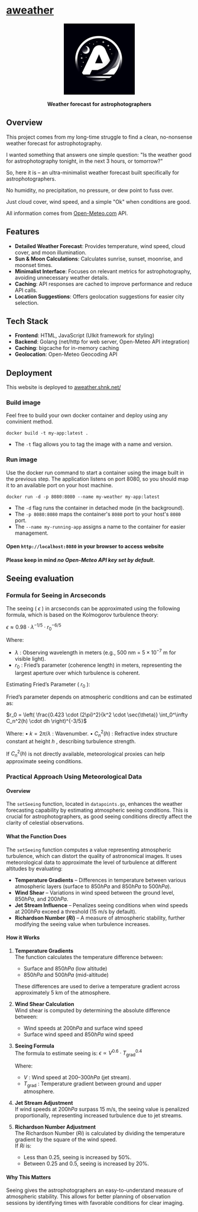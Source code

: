# [aweather](https://aweather.shnk.net/)

<p align="center">
  <img src="https://github.com/shuienko/aweather/blob/main/src/static/favicon-192x192.png?raw=true" alt="Logo" width="192"/>
</p>

<p align="center">
    <b>Weather forecast for astrophotographers</b>
</p>


## Overview

This project comes from my long-time struggle to find a clean, no-nonsense weather forecast for astrophotography.

I wanted something that answers one simple question: "Is the weather good for astrophotography tonight, in the next 3 hours, or tomorrow?"

So, here it is – an ultra-minimalist weather forecast built specifically for astrophotographers. 

No humidity, no precipitation, no pressure, or dew point to fuss over.

Just cloud cover, wind speed, and a simple "Ok" when conditions are good.

All information comes from [Open-Meteo.com](https://open-meteo.com/) API.

## Features
- **Detailed Weather Forecast**: Provides temperature, wind speed, cloud cover, and moon illumination.
- **Sun & Moon Calculations**: Calculates sunrise, sunset, moonrise, and moonset times.
- **Minimalist Interface**: Focuses on relevant metrics for astrophotography, avoiding unnecessary weather details.
- **Caching**: API responses are cached to improve performance and reduce API calls.
- **Location Suggestions**: Offers geolocation suggestions for easier city selection.

## Tech Stack
- **Frontend**: HTML, JavaScript (UIkit framework for styling)
- **Backend**: Golang (net/http for web server, Open-Meteo API integration)
- **Caching**: bigcache for in-memory caching
- **Geolocation**: Open-Meteo Geocoding API

## Deployment
This website is deployed to [aweather.shnk.net/](https://aweather.shnk.net/)

### Build image
Feel free to build your own docker container and deploy using any convinient method.
```
docker build -t my-app:latest .
```
* The `-t` flag allows you to tag the image with a name and version.

### Run image
Use the docker run command to start a container using the image built in the previous step. The application listens on port 8080, so you should map it to an available port on your host machine.
```
docker run -d -p 8080:8080 --name my-weather my-app:latest
```
* The `-d` flag runs the container in detached mode (in the background).
* The `-p 8080:8080` maps the container's `8080` port to your host's `8080` port.
* The `--name my-running-app` assigns a name to the container for easier management.

#### Open `http://localhost:8080` in your browser to access website

#### Please keep in mind _no Open-Meteo API key set by default_.

## Seeing evaluation

### Formula for Seeing in Arcseconds

The seeing ( $\epsilon$ ) in arcseconds can be approximated using the following formula, which is based on the Kolmogorov turbulence theory:


$\epsilon \approx 0.98 \cdot \lambda^{-1/5} \cdot r_0^{-6/5}$


Where:
* $\lambda$ : Observing wavelength in meters (e.g., 500 nm =  $5 \times 10^{-7}$  m for visible light).
* $r_0$ : Fried’s parameter (coherence length) in meters, representing the largest aperture over which turbulence is coherent.

Estimating Fried’s Parameter ( $r_0$ ):

Fried’s parameter depends on atmospheric conditions and can be estimated as:

$r_0 = \left( \frac{0.423 \cdot (2\pi)^2}{k^2 \cdot \sec(\theta)} \int_0^\infty C_n^2(h) \cdot dh \right)^{-3/5}$


Where:
	•	 $k = 2\pi / \lambda$ : Wavenumber.
	•	 $C_n^2(h)$ : Refractive index structure constant at height  $h$ , describing turbulence strength.

If $C_n^2(h)$  is not directly available, meteorological proxies can help approximate seeing conditions.

### Practical Approach Using Meteorological Data

#### Overview
The `setSeeing` function, located in `datapoints.go`, enhances the weather forecasting capability by estimating atmospheric seeing conditions. This is crucial for astrophotographers, as good seeing conditions directly affect the clarity of celestial observations.

#### What the Function Does
The `setSeeing` function computes a value representing atmospheric turbulence, which can distort the quality of astronomical images. It uses meteorological data to approximate the level of turbulence at different altitudes by evaluating:

- **Temperature Gradients** – Differences in temperature between various atmospheric layers (surface to $850 hPa$ and $850 hPa$ to $500 hPa$).
- **Wind Shear** – Variations in wind speed between the ground level, $850 hPa$, and $200 hPa$.
- **Jet Stream Influence** – Penalizes seeing conditions when wind speeds at $200 hPa$ exceed a threshold (15 m/s by default).
- **Richardson Number ($Ri$)** – A measure of atmospheric stability, further modifying the seeing value when turbulence increases.

#### How it Works
1. **Temperature Gradients**  
   The function calculates the temperature difference between:
   - Surface and $850 hPa$ (low altitude)
   - $850 hPa$ and $500 hPa$ (mid-altitude)

   These differences are used to derive a temperature gradient across approximately 5 km of the atmosphere.

2. **Wind Shear Calculation**  
   Wind shear is computed by determining the absolute difference between:
   - Wind speeds at $200 hPa$ and surface wind speed
   - Surface wind speed and $850 hPa$ wind speed

3. **Seeing Formula**  
   The formula to estimate seeing is:   $\epsilon \propto V^{0.6} \cdot T_{\text{grad}}^{0.4}$
    
    Where:
    * $V$ : Wind speed at $200–300 hPa$ (jet stream).
    * $T_{\text{grad}}$ : Temperature gradient between ground and upper atmosphere.
4. **Jet Stream Adjustment**  
   If wind speeds at $200 hPa$ surpass 15 m/s, the seeing value is penalized proportionally, representing increased turbulence due to jet streams.

5. **Richardson Number Adjustment**  
   The Richardson Number ($Ri$) is calculated by dividing the temperature gradient by the square of the wind speed.  
   If $Ri$ is:
   - Less than 0.25, seeing is increased by 50%.
   - Between 0.25 and 0.5, seeing is increased by 20%.

#### Why This Matters
 Seeing gives the astrophotographers an easy-to-understand measure of atmospheric stability. This allows for better planning of observation sessions by identifying times with favorable conditions for clear imaging.

